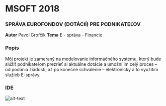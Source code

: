 # MSOFT 2018

### SPRÁVA EUROFONDOV (DOTÁCIÍ) PRE PODNIKATEĽOV
**Autor**   Pavol Grofčík
**Tema**    E - správa - Financie


### Popis
Môj projekt je zameraný na modelovanie informačného systému, ktorý bude slúžiť podnikateľom prezrieť si aktuálne dotácie a umožní im celý proces – od podania žiadosti, až po konečné schválenie – elektronicky a to využitím služieb E-správy.

### IDE
![alt-text](https://www.iag.biz/wp-content/uploads/2016/08/Sparx-Enterprise-Architect-Logo.png)
